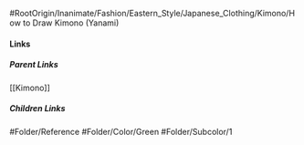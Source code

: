 #RootOrigin/Inanimate/Fashion/Eastern_Style/Japanese_Clothing/Kimono/How to Draw Kimono (Yanami)
#### Links
##### Parent Links
[[Kimono]]
##### Children Links
#Folder/Reference
#Folder/Color/Green
#Folder/Subcolor/1
